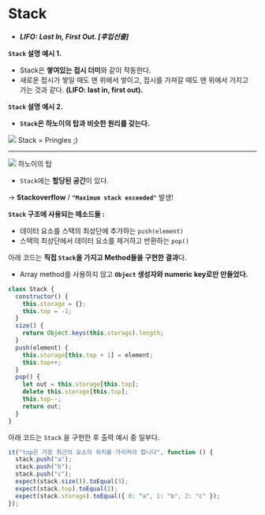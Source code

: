 # Stack

- **_LIFO: Last In, First Out. [후입선출]_**

**`Stack` 설명 예시 1.**

- Stack은 **쌓여있는 접시 더미**와 같이 작동한다.
- 새로운 접시가 쌓일 때도 맨 위에서 쌓이고, 접시를 가져갈 때도 맨 위에서 가지고 가는 것과 같다. **(LIFO: last in, first out).**

**`Stack` 설명 예시 2.**

- **`Stack`은 하노이의 탑과 비슷한 원리를 갖는다.**

<img src="https://blog.kakaocdn.net/dn/bbNoUx/btqO3yADBUl/gjPZokk7XRI3O8n4b4auy1/img.png">
Stack = Pringles ;)

---

<img src="https://blog.kakaocdn.net/dn/C9HY7/btqO6hrSjBz/0WY2AsYVSKx7AhxZlmyA60/img.png">
하노이의 탑

- `Stack`에는 **할당된 공간**이 있다.

→ **Stackoverflow** / **`"Maximum stack exceeded"`** 발생!

**`Stack` 구조에 사용되는 메소드들 :**

- 데이터 요소를 스택의 최상단에 추가하는 `push(element)`
- 스택의 최상단에서 데이터 요소를 제거하고 반환하는 `pop()`

아래 코드는 **직접 `Stack`을 가지고 Method들을 구현한 결과**다.

- Array method를 사용하지 않고 **`Object` 생성자와 numeric key로만 만들었다.**

```js
class Stack {
  constructor() {
    this.storage = {};
    this.top = -1;
  }
  size() {
    return Object.keys(this.storage).length;
  }
  push(element) {
    this.storage[this.top + 1] = element;
    this.top++;
  }
  pop() {
    let out = this.storage[this.top];
    delete this.storage[this.top];
    this.top--;
    return out;
  }
}
```

아래 코드는 `Stack` 을 구현한 후 출력 예시 중 일부다.

```js
it("top은 가장 최근의 요소의 위치를 가리켜야 합니다", function () {
  stack.push("a");
  stack.push("b");
  stack.push("c");
  expect(stack.size()).toEqual(3);
  expect(stack.top).toEqual(2);
  expect(stack.storage).toEqual({ 0: "a", 1: "b", 2: "c" });
});
```
